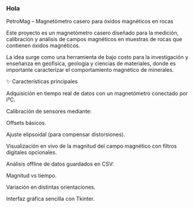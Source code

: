 ### Hola

PetroMag – Magnetómetro casero para óxidos magnéticos en rocas

Este proyecto es un magnetómetro casero diseñado para la medición, calibración y análisis de campos magnéticos en muestras de rocas que contienen óxidos magnéticos.

La idea surge como una herramienta de bajo costo para la investigación y enseñanza en geofísica, geología y ciencias de materiales, donde es importante caracterizar el comportamiento magnético de minerales.

✨ Características principales

Adquisición en tiempo real de datos con un magnetómetro conectado por I²C.

Calibración de sensores mediante:

Offsets básicos.

Ajuste elipsoidal (para compensar distorsiones).

Visualización en vivo de la magnitud del campo magnético con filtros digitales opcionales.

Análisis offline de datos guardados en CSV:

Magnitud vs tiempo.

Variación en distintas orientaciones.

Interfaz gráfica sencilla con Tkinter.
<!-- este será la primera roca para un proyecto de magnetismo casero, en el marco de una pequeña investigación, ojalá todo resulte bien, de ser así este proyecto será mi tesis
>
